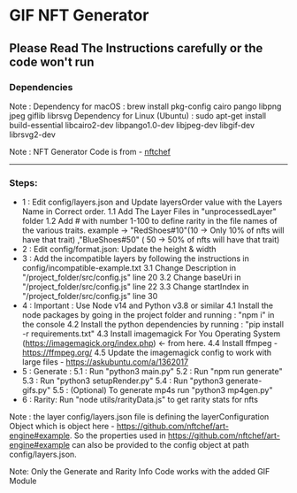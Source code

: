 # GIF NFT Generator

## Please Read The Instructions carefully or the code won't run



### Dependencies

Note : Dependency for macOS : brew install pkg-config cairo pango libpng jpeg giflib librsvg
       Dependency for Linux (Ubuntu) : sudo apt-get install build-essential libcairo2-dev libpango1.0-dev libjpeg-dev libgif-dev librsvg2-dev

Note : NFT Generator Code is from - [nftchef](https://github.com/nftchef/art-engine)

-----


### Steps:

- 1 : Edit config/layers.json and Update layersOrder value with the Layers Name in Correct order.
    1.1 Add The Layer Files in "unprocessedLayer" folder
    1.2 Add # with number 1-100 to define rarity in the file names of the various traits. example -> "RedShoes#10"(10 -> Only 10% of nfts will have that trait) ,"BlueShoes#50" ( 50 -> 50% of nfts will have that trait)
- 2 : Edit config/format.json: Update the height & width
- 3 : Add the incompatible layers by following the instructions in config/incompatible-example.txt
    3.1 Change Description in "/project_folder/src/config.js" line 20
    3.2 Change baseUri in "/project_folder/src/config.js" line 22
    3.3 Change startIndex in "/project_folder/src/config.js" line 30
- 4 : Important :  Use Node v14 and Python v3.8 or similar
    4.1 Install the node packages by going in the project folder and running : "npm i" in the console
    4.2 Install the python dependencies by running : "pip install -r requirements.txt"
    4.3 Install imagemagick For You Operating System (https://imagemagick.org/index.php) <- from here.
    4.4 Install ffmpeg -  https://ffmpeg.org/
    4.5 Update the imagemagick config to work with large files - https://askubuntu.com/a/1362017
- 5 : Generate :
    5.1 : Run "python3 main.py"
    5.2 : Run "npm run generate"
    5.3 : Run "python3 setupRender.py"
    5.4 : Run "python3 generate-gifs.py"
    5.5 : (Optional) To generate mp4s run "python3 mp4gen.py"
- 6 : Rarity:
    Run "node utils/rarityData.js" to get rarity stats for nfts

Note : the layer config/layers.json file is defining the layerConfiguration Object which is object here - https://github.com/nftchef/art-engine#example. So the properties used in https://github.com/nftchef/art-engine#example can also be provided to the config object at path config/layers.json.

Note: Only the Generate and Rarity Info Code works with the added GIF Module